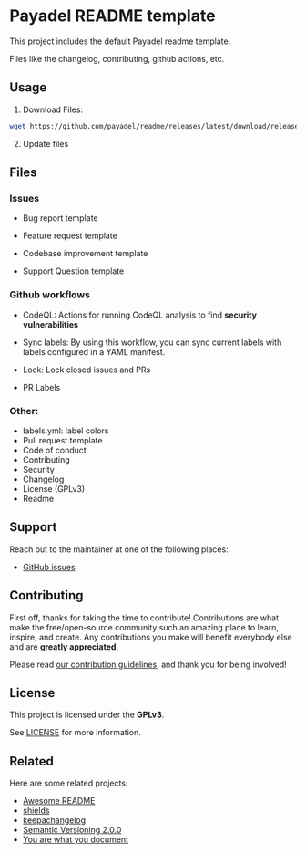# Payadel README template

This project includes the default Payadel readme template.

Files like the changelog, contributing, github actions, etc.

## Usage

1. Download Files:

```bash
wget https://github.com/payadel/readme/releases/latest/download/release.zip; wait; unzip release.zip; wait; rm release.zip
```

2. Update files

## Files

### Issues

- Bug report template

- Feature request template

- Codebase improvement template

- Support Question template

### Github workflows

- CodeQL: Actions for running CodeQL analysis to find **security vulnerabilities**

- Sync labels: By using this workflow, you can sync current labels with labels configured in a YAML manifest.

- Lock: Lock closed issues and PRs

- PR Labels

### Other:

- labels.yml: label colors
- Pull request template
- Code of conduct
- Contributing
- Security
- Changelog
- License (GPLv3)
- Readme

## Support

Reach out to the maintainer at one of the following places:

- [GitHub issues](https://github.com/Payadel/Readme/issues/new?assignees=&labels=question&template=04_SUPPORT_QUESTION.md&title=support%3A+)


## Contributing

First off, thanks for taking the time to contribute! Contributions are what make the free/open-source community such an amazing place to learn, inspire, and create. Any contributions you make will benefit everybody else and are **greatly appreciated**.

Please read [our contribution guidelines](docs/CONTRIBUTING.md), and thank you for being involved!

## License

This project is licensed under the **GPLv3**.

See [LICENSE](LICENSE) for more information.

## Related

Here are some related projects:

- [Awesome README](https://github.com/matiassingers/awesome-readme)
- [shields](https://shields.io/)
- [keepachangelog](https://keepachangelog.com/en/1.0.0/)
- [Semantic Versioning 2.0.0](https://semver.org/)
- [You are what you document](https://www.ybrikman.com/writing/2014/05/05/you-are-what-you-document/)
